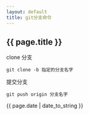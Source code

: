 ```yaml
---
layout: default
title: git分支命令
---
```

<h2>{{ page.title }}</h2>

clone 分支 

```
git clone -b 指定的分支名字
```

提交分支

```
git push origin 分支名字
```


<p>{{ page.date | date_to_string }}</p>
